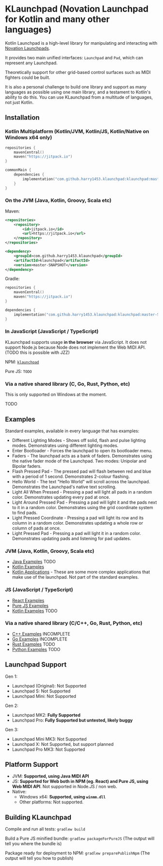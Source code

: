 # KLaunchpad (Novation Launchpad for Kotlin and many other languages)

Kotlin Launchpad is a high-level library for manipulating and interacting with [Novation Launchpads](https://novationmusic.com/en/launch).

It provides two main unified interfaces: `Launchpad` and `Pad`, which can represent any Launchpad.

Theoretically support for other grid-based control surfaces such as MIDI fighters could be built.

It is also a personal challenge to build one library and support as many languages as possible using one main library, and a testament to Kotlin's ability to do this. You can use KLaunchpad from a multitude of languages, not just Kotlin.

## Installation

### Kotlin Multiplatform (Kotlin/JVM, Kotlin/JS, Kotlin/Native on Windows x64 only)

```kotlin
repositories {
    mavenCentral()
    maven("https://jitpack.io")
}
```

```kotlin
commonMain {
    dependencies {
        implementation("com.github.harry1453.klaunchpad:klaunchpad:master-SNAPSHOT")
    }
}
```

### On the JVM (Java, Kotlin, Groovy, Scala etc)

Maven:

```xml
<repositories>
    <repository>
        <id>jitpack.io</id>
        <url>https://jitpack.io</url>
    </repository>
</repositories>
```

```xml
<dependency>
    <groupId>com.github.harry1453.klaunchpad</groupId>
    <artifactId>klaunchpad</artifactId>
    <version>master-SNAPSHOT</version>
</dependency>
```

Gradle:

```kotlin
repositories {
    mavenCentral()
    maven("https://jitpack.io")
}
```

```kotlin
dependencies {
    implementation("com.github.harry1453.klaunchpad:klaunchpad:master-SNAPSHOT")
}
```

### In JavaScript (JavaScript / TypeScript)

KLaunchpad supports usage **in the browser** via JavaScript. It does not support Node.js because Node does not implement the Web MIDI API. (TODO this is possible with JZZ)

NPM: [`klaunchpad`](https://www.npmjs.com/package/klaunchpad)

Pure JS: `TODO`

### Via a native shared library (C, Go, Rust, Python, etc)

This is only supported on Windows at the moment.

TODO

## Examples

Standard examples, available in every language that has examples:

* Different Lighting Modes - Shows off solid, flash and pulse lighting modes. Demonstrates using different lighting modes.
* Enter Bootloader - Forces the launchpad to open its bootloader menu.
* Faders - The launchpad acts as a bank of faders. Demonstrates using the native fader mode of the Launchpad. Two modes: Unipolar and Bipolar faders.
* Flash Pressed Pad - The pressed pad will flash between red and blue with a period of 1 second. Demonstrates 2-colour flashing.
* Hello World - The text "Hello World" will scroll across the launchpad. Demonstrates the Launchpad's native text scrolling.
* Light All When Pressed - Pressing a pad will light all pads in a random color. Demonstrates updating every pad at once.
* Light Around Pressed Pad - Pressing a pad will light it and the pads next to it in a random color. Demonstrates using the grid coordinate system to find pads.
* Light Pressed Coordinate - Pressing a pad will light its row and its column in a random color. Demonstrates updating a whole row or column of pads at once.
* Light Pressed Pad - Pressing a pad will light it in a random color. Demonstrates updating pads and listening for pad updates.

### JVM (Java, Kotlin, Groovy, Scala etc)

* [Java Examples](TODO) TODO
* [Kotlin Examples](examples/Kotlin/src/main/kotlin)
* [Kotlin Applications](examples/Kotlin/src/main/kotlin/applications) - These are some more complex applications that make use of the launchpad. Not part of the standard examples.

### JS (JavaScript / TypeScript)

* [React Examples](examples/JS/react-examples)
* [Pure JS Examples](examples/JS/purejs-examples)
* [Kotlin Examples](TODO) TODO

### Via a native shared library (C/C++, Go, Rust, Python, etc)

* [C++ Examples](examples/C++) INCOMPLETE
* [Go Examples](examples/Go) INCOMPLETE
* [Rust Examples](TODO) TODO
* [Python Examples](TODO) TODO

## Launchpad Support

Gen 1:
- Launchpad (Original): Not Supported
- Launchpad S: Not Supported
- Launchpad Mini: Not Supported

Gen 2:
- Launchpad MK2: **Fully Supported**
- Launchpad Pro: **Fully Supported but untested, likely buggy**

Gen 3:
- Launchpad Mini MK3: Not Supported
- Launchpad X: Not Supported, but support planned
- Launchpad Pro MK3: Not Supported

## Platform Support

- JVM: **Supported, using Java MIDI API**
- JS: **Supported for Web both in NPM (eg. React) and Pure JS, using Web MIDI API**. Not supported in Node.JS / non web.
- Native:
  - Windows x64: **Supported, using `winmm.dll`**
  - Other platforms: Not supported.

## Building KLaunchpad

Compile and run all tests: `gradlew build`

Build a Pure JS minified bundle: `gradlew packageForPureJS` (The output will tell you where the bundle is)

Package ready for deployment to NPM: `gradlew preparePublishNpm` (The output will tell you how to publish)
